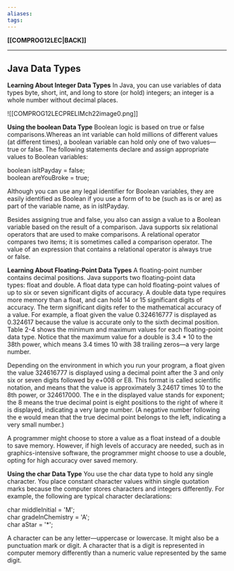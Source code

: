 ```yaml
---
aliases:
tags:
---
```

**[[COMPROG12LEC|BACK]]**

---
## Java Data Types
**Learning About Integer Data Types**
In Java, you can use variables of data types byte, short, int, and long to store (or hold) integers; an integer is a whole number without decimal places.

![[COMPROG12LECPRELIMch22image0.png]]

**Using the boolean Data Type**
Boolean logic is based on true or false comparisons.Whereas an int variable can hold millions of different values (at different times), a boolean variable can hold only one of two values—true or false. The following statements declare and assign appropriate values to Boolean variables:

boolean isItPayday = false;  
boolean areYouBroke = true;  

Although you can use any legal identifier for Boolean variables, they are easily identified as Boolean if you use a form of to be (such as is or are) as part of the variable name, as in isItPayday.

Besides assigning true and false, you also can assign a value to a Boolean variable based on the result of a comparison. Java supports six relational operators that are used to make comparisons. A relational operator compares two items; it is sometimes called a comparison operator. The value of an expression that contains a relational operator is always true or false. 

**Learning About Floating-Point Data Types**
A floating-point number contains decimal positions. Java supports two floating-point data types: float and double. A float data type can hold floating-point values of up to six or seven significant digits of accuracy. A double data type requires more memory than a float, and can hold 14 or 15 significant digits of accuracy. The term significant digits refer to the mathematical accuracy of a value. For example, a float given the value 0.324616777 is displayed as 0.324617 because the value is accurate only to the sixth decimal position. Table 2-4 shows the minimum and maximum values for each floating-point data type. Notice that the maximum value for a double is 3.4 * 10 to the 38th power, which means 3.4 times 10 with 38 trailing zeros—a very large number.

Depending on the environment in which you run your program, a float given the value 324616777 is displayed using a decimal point after the 3 and only six or seven digits followed by e+008 or E8. This format is called scientific notation, and means that the value is approximately 3.24617 times 10 to the 8th power, or 324617000. The e in the displayed value stands for exponent; the 8 means the true decimal point is eight positions to the right of where it is displayed, indicating a very large number. (A negative number following the e would mean that the true decimal point belongs to the left, indicating a very small number.)

A programmer might choose to store a value as a float instead of a double to save memory. However, if high levels of accuracy are needed, such as in graphics-intensive software, the programmer might choose to use a double, opting for high accuracy over saved memory.

**Using the char Data Type**
You use the char data type to hold any single character. You place constant character values within single quotation marks because the computer stores characters and integers differently. For example, the following are typical character declarations:

char middleInitial = 'M';  
char gradeInChemistry = 'A';  
char aStar = '*';  

A character can be any letter—uppercase or lowercase. It might also be a punctuation mark or digit. A character that is a digit is represented in computer memory differently than a numeric value represented by the same digit.